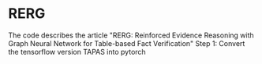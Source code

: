 # RERG
The code describes the article "RERG: Reinforced Evidence Reasoning with Graph
Neural Network for Table-based Fact Verification"
Step 1: Convert the tensorflow version TAPAS into pytorch
